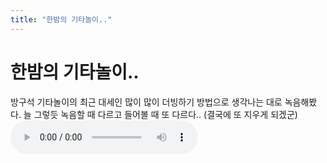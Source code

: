 ```yaml
---
title: "한밤의 기타놀이.."
---
```

# 한밤의 기타놀이..

방구석 기타놀이의 최근 대세인 많이 많이 더빙하기 방법으로 생각나는 대로 녹음해봤다.
늘 그렇듯 녹음할 때 다르고 들어볼 때 또 다르다..
(결국에 또 지우게 되겠군)
![audio](f143241393677b8d09e80be80c8d1be2.mp3)


